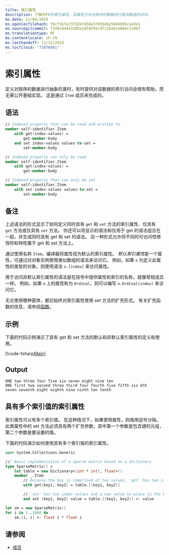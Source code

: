 ```yaml
---
title: 索引属性
description: 了解中F#的索引属性，该属性允许对按序的数据进行类似数组的访问。
ms.date: 11/04/2019
ms.openlocfilehash: f6cf3bfa737d2bf458e379594be5884696cee3e1
ms.sourcegitcommit: f348c84443380a1959294cdf12babcb804cfa987
ms.translationtype: MT
ms.contentlocale: zh-CN
ms.lasthandoff: 11/12/2019
ms.locfileid: "73976601"
---
```

# <a name="indexed-properties"></a>索引属性

定义对按序的数据进行抽象的类时，有时提供对该数据的索引访问会很有帮助，而无需公开基础实现。 这是通过 `Item` 成员来完成的。

## <a name="syntax"></a>语法

```fsharp
// Indexed property that can be read and written to
member self-identifier.Item
    with get(index-values) =
        get-member-body
    and set index-values values-to-set =
        set-member-body

// Indexed property can only be read
member self-identifier.Item
    with get(index-values) =
        get-member-body

// Indexed property that can only be set
member self-identifier.Item
    with set index-values values-to-set =
        set-member-body
```

## <a name="remarks"></a>备注

上述语法的形式显示了如何定义同时具有 `get` 和 `set` 方法的索引属性、仅具有 `get` 方法或仅具有 `set` 方法。 你还可以将显示的语法和仅用于 get 的语法组合在一起，并生成同时具有 get 和 set 的语法。 后一种形式允许将不同的可访问性修饰符和特性置于 get 和 set 方法上。

通过使用名称 `Item`，编译器将属性视为默认的索引属性。 *默认索引属性*是一个属性，可通过对对象实例使用类似数组的语法来访问它。 例如，如果 `o` 为定义此属性的类型的对象，则使用语法 `o.[index]` 来访问属性。

用于访问非默认索引属性的语法是在括号中提供属性和索引的名称，就像常规成员一样。 例如，如果 `o` 上的属性称为 `Ordinal`，则可以编写 `o.Ordinal(index)` 来访问它。

无论使用哪种窗体，都应始终对索引属性使用 set 方法的扩充形式。 有关扩充函数的信息，请参阅[函数](../functions/index.md)。

## <a name="example"></a>示例

下面的代码示例演示了具有 get 和 set 方法的默认和非默认索引属性的定义和使用。

[!code-fsharp[Main](~/samples/snippets/fsharp/lang-ref-1/snippet3301.fs)]

## <a name="output"></a>Output

```console
ONE two three four five six seven eight nine ten
ONE first two second three third four fourth five fifth six 6th
seven seventh eight eighth nine ninth ten tenth
```

## <a name="indexed-properties-with-multiple-index-values"></a>具有多个索引值的索引属性

索引属性可以有多个索引值。 在这种情况下，如果使用属性，则值用逗号分隔。 此类属性中的 set 方法必须具有两个扩充参数，其中第一个参数是包含键的元组，第二个参数是要设置的值。

下面的代码演示如何使用具有多个索引值的索引属性。

```fsharp
open System.Collections.Generic

/// Basic implementation of a sparse matrix based on a dictionary
type SparseMatrix() =
    let table = new Dictionary<(int * int), float>()
    member _.Item
        // Because the key is comprised of two values, 'get' has two index values
        with get(key1, key2) = table.[(key1, key2)]

        // 'set' has two index values and a new value to place in the key's position
        and set (key1, key2) value = table.[(key1, key2)] <- value

let sm = new SparseMatrix()
for i in 1..1000 do
    sm.[i, i] <- float i * float i
```

## <a name="see-also"></a>请参阅

- [成员](index.md)
